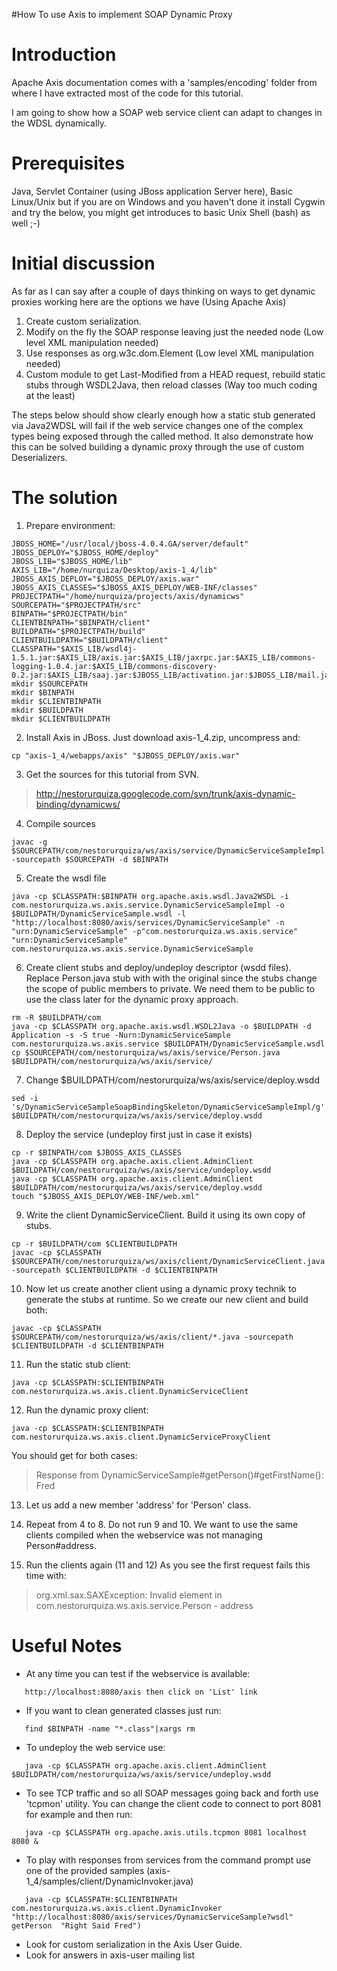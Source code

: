 #How To use Axis to implement SOAP Dynamic Proxy
# Introduction #

Apache Axis documentation comes with a 'samples/encoding' folder from where I have extracted most of the code for this tutorial.

I am going to show how a SOAP web service client can adapt to changes in the WDSL dynamically.

# Prerequisites #
Java, Servlet Container (using JBoss application Server here), Basic Linux/Unix but if you are on Windows and you haven't done it install Cygwin and try the below, you might get introduces to basic Unix Shell (bash) as well ;-)

# Initial discussion #

As far as I can say after a couple of days thinking on ways to get dynamic proxies working here are the options we have (Using Apache Axis)
1. Create custom serialization.
2. Modify on the fly the SOAP response leaving just the needed node (Low level XML manipulation needed)
3. Use responses as org.w3c.dom.Element (Low level XML manipulation needed)
4. Custom module to get Last-Modified from a HEAD request, rebuild static stubs through WSDL2Java, then reload classes (Way too much coding at the least)

The steps below should show clearly enough how a static stub generated via Java2WDSL will fail if the web service changes one of the complex types being exposed through the called method. It also demonstrate how this can be solved building a dynamic proxy through the use of custom Deserializers.

# The solution #
1. Prepare environment:
```
JBOSS_HOME="/usr/local/jboss-4.0.4.GA/server/default"
JBOSS_DEPLOY="$JBOSS_HOME/deploy"
JBOSS_LIB="$JBOSS_HOME/lib"
AXIS_LIB="/home/nurquiza/Desktop/axis-1_4/lib"
JBOSS_AXIS_DEPLOY="$JBOSS_DEPLOY/axis.war"
JBOSS_AXIS_CLASSES="$JBOSS_AXIS_DEPLOY/WEB-INF/classes"
PROJECTPATH="/home/nurquiza/projects/axis/dynamicws"
SOURCEPATH="$PROJECTPATH/src"
BINPATH="$PROJECTPATH/bin"
CLIENTBINPATH="$BINPATH/client"
BUILDPATH="$PROJECTPATH/build"
CLIENTBUILDPATH="$BUILDPATH/client"
CLASSPATH="$AXIS_LIB/wsdl4j-1.5.1.jar:$AXIS_LIB/axis.jar:$AXIS_LIB/jaxrpc.jar:$AXIS_LIB/commons-logging-1.0.4.jar:$AXIS_LIB/commons-discovery-0.2.jar:$AXIS_LIB/saaj.jar:$JBOSS_LIB/activation.jar:$JBOSS_LIB/mail.jar"
mkdir $SOURCEPATH 
mkdir $BINPATH
mkdir $CLIENTBINPATH
mkdir $BUILDPATH
mkdir $CLIENTBUILDPATH
```
2. Install Axis in JBoss. Just download axis-1\_4.zip, uncompress and:
```
cp "axis-1_4/webapps/axis" "$JBOSS_DEPLOY/axis.war" 
```
3. Get the sources for this tutorial from SVN.
> http://nestorurquiza.googlecode.com/svn/trunk/axis-dynamic-binding/dynamicws/
4. Compile sources
```
javac -g $SOURCEPATH/com/nestorurquiza/ws/axis/service/DynamicServiceSampleImpl.java -sourcepath $SOURCEPATH -d $BINPATH
```
5. Create the wsdl file
```
java -cp $CLASSPATH:$BINPATH org.apache.axis.wsdl.Java2WSDL -i com.nestorurquiza.ws.axis.service.DynamicServiceSampleImpl -o $BUILDPATH/DynamicServiceSample.wsdl -l "http://localhost:8080/axis/services/DynamicServiceSample" -n "urn:DynamicServiceSample" -p"com.nestorurquiza.ws.axis.service" "urn:DynamicServiceSample" com.nestorurquiza.ws.axis.service.DynamicServiceSample
```
6. Create client stubs and  deploy/undeploy descriptor (wsdd files). Replace Person.java stub with  with the original since the stubs change the scope of public members to private. We need them to be public to use the class later for the dynamic proxy approach.
```
rm -R $BUILDPATH/com
java -cp $CLASSPATH org.apache.axis.wsdl.WSDL2Java -o $BUILDPATH -d Application -s -S true -Nurn:DynamicServiceSample com.nestorurquiza.ws.axis.service $BUILDPATH/DynamicServiceSample.wsdl
cp $SOURCEPATH/com/nestorurquiza/ws/axis/service/Person.java $BUILDPATH/com/nestorurquiza/ws/axis/service/
```
7. Change $BUILDPATH/com/nestorurquiza/ws/axis/service/deploy.wsdd
```
sed -i 's/DynamicServiceSampleSoapBindingSkeleton/DynamicServiceSampleImpl/g' $BUILDPATH/com/nestorurquiza/ws/axis/service/deploy.wsdd 
```
8. Deploy the service (undeploy first just in case it exists)
```
cp -r $BINPATH/com $JBOSS_AXIS_CLASSES
java -cp $CLASSPATH org.apache.axis.client.AdminClient $BUILDPATH/com/nestorurquiza/ws/axis/service/undeploy.wsdd
java -cp $CLASSPATH org.apache.axis.client.AdminClient $BUILDPATH/com/nestorurquiza/ws/axis/service/deploy.wsdd
touch "$JBOSS_AXIS_DEPLOY/WEB-INF/web.xml"
```
9. Write the client DynamicServiceClient. Build it using its own copy of stubs.
```
cp -r $BUILDPATH/com $CLIENTBUILDPATH
javac -cp $CLASSPATH $SOURCEPATH/com/nestorurquiza/ws/axis/client/DynamicServiceClient.java -sourcepath $CLIENTBUILDPATH -d $CLIENTBINPATH
```
10. Now let us create another client using a dynamic proxy technik to generate the stubs at runtime. So we create our new client and build both:
```
javac -cp $CLASSPATH $SOURCEPATH/com/nestorurquiza/ws/axis/client/*.java -sourcepath $CLIENTBUILDPATH -d $CLIENTBINPATH
```
11. Run the static stub client:
```
java -cp $CLASSPATH:$CLIENTBINPATH com.nestorurquiza.ws.axis.client.DynamicServiceClient
```
12. Run the dynamic proxy client:
```
java -cp $CLASSPATH:$CLIENTBINPATH com.nestorurquiza.ws.axis.client.DynamicServiceProxyClient
```
You should get for both cases:
> Response from DynamicServiceSample#getPerson()#getFirstName(): Fred

13. Let us add a new member 'address' for 'Person' class.

14. Repeat from 4 to 8. Do not run 9 and 10. We want to use the same clients compiled when the webservice was not managing Person#address.

15. Run the clients again (11 and 12) As you see the first request fails this time with:
> org.xml.sax.SAXException: Invalid element in com.nestorurquiza.ws.axis.service.Person - address

# Useful Notes #
  * At any time you can test if the webservice is available:
```
   http://localhost:8080/axis then click on 'List' link 
```
  * If you want to clean generated classes just run:
```
   find $BINPATH -name "*.class"|xargs rm
```
  * To undeploy the web service use:
```
   java -cp $CLASSPATH org.apache.axis.client.AdminClient $BUILDPATH/com/nestorurquiza/ws/axis/service/undeploy.wsdd
```
  * To see TCP traffic and so all SOAP messages going back and forth use 'tcpmon' utility. You can change the client code to connect to port 8081 for example and then run:
```
   java -cp $CLASSPATH org.apache.axis.utils.tcpmon 8081 localhost 8080 &
```
  * To play with responses from services from the command prompt use one of the provided samples (axis-1\_4/samples/client/DynamicInvoker.java)
```
   java -cp $CLASSPATH:$CLIENTBINPATH com.nestorurquiza.ws.axis.client.DynamicInvoker "http://localhost:8080/axis/services/DynamicServiceSample?wsdl" getPerson  "Right Said Fred")
```
  * Look for custom serialization in the Axis User Guide.
  * Look for answers in axis-user mailing list